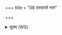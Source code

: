 +++
title = "08 यस्यास्ते नाम"

+++
<details><summary>मूलम् (WS)</summary>

यस्यास्ते नाम गृह्णामि यस्मिन् धारमसेचने ।  
आपरस्याः परावतः सपत्नीं नाशयामसि ॥ ८ ॥
</details>